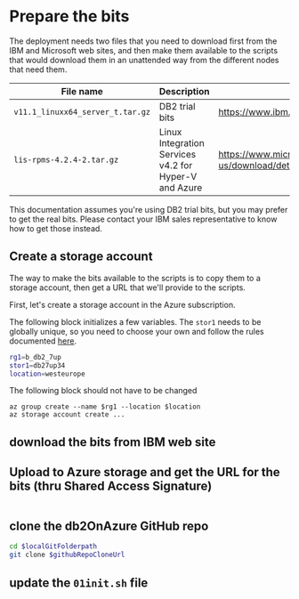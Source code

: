 # Prepare the bits

The deployment needs two files that you need to download first from the IBM and Microsoft web sites, and then make them available to the scripts that would download them in an unattended way from the different nodes that need them.

File name | Description | URL
----------|-------------|-----
`v11.1_linuxx64_server_t.tar.gz` | DB2 trial bits | <https://www.ibm.com/analytics/us/en/db2/trials/>
`lis-rpms-4.2.4-2.tar.gz` | Linux Integration Services v4.2 for Hyper-V and Azure | <https://www.microsoft.com/en-us/download/details.aspx?id=55106>

This documentation assumes you're using DB2 trial bits, but you may prefer to get the real bits. Please contact your IBM sales representative to know how to get those instead.

## Create a storage account

The way to make the bits available to the scripts is to copy them to a storage account, then get a URL that we'll provide to the scripts.

First, let's create a storage account in the Azure subscription.

The following block initializes a few variables. The `stor1` needs to be globally unique, so you need to choose your own and follow the rules documented [here](https://docs.microsoft.com/en-us/rest/api/storageservices/Naming-and-Referencing-Containers--Blobs--and-Metadata#resource-names).

```bash
rg1=b_db2_7up
stor1=db27up34
location=westeurope
```

The following block should not have to be changed

```
az group create --name $rg1 --location $location
az storage account create ...
```

## download the bits from IBM web site



## Upload to Azure storage and get the URL for the bits (thru Shared Access Signature)

```bash
```

## clone the db2OnAzure GitHub repo

```bash
cd $localGitFolderpath
git clone $githubRepoCloneUrl
```

## update the `01init.sh` file

